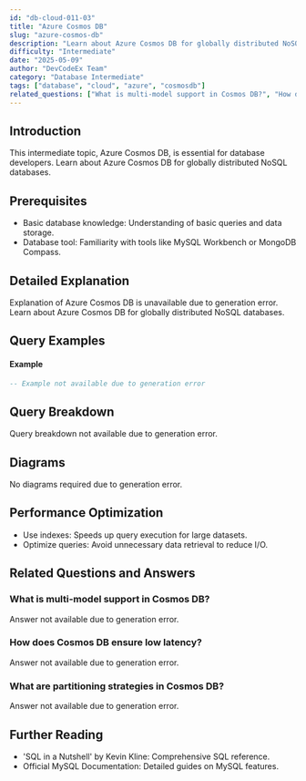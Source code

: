 ```yaml
---
id: "db-cloud-011-03"
title: "Azure Cosmos DB"
slug: "azure-cosmos-db"
description: "Learn about Azure Cosmos DB for globally distributed NoSQL databases."
difficulty: "Intermediate"
date: "2025-05-09"
author: "DevCodeEx Team"
category: "Database Intermediate"
tags: ["database", "cloud", "azure", "cosmosdb"]
related_questions: ["What is multi-model support in Cosmos DB?", "How does Cosmos DB ensure low latency?", "What are partitioning strategies in Cosmos DB?"]
---
```


## Introduction

This intermediate topic, Azure Cosmos DB, is essential for database developers. Learn about Azure Cosmos DB for globally distributed NoSQL databases.

## Prerequisites

- Basic database knowledge: Understanding of basic queries and data storage.
- Database tool: Familiarity with tools like MySQL Workbench or MongoDB Compass.

## Detailed Explanation

Explanation of Azure Cosmos DB is unavailable due to generation error. Learn about Azure Cosmos DB for globally distributed NoSQL databases.

## Query Examples

#### Example
```sql
-- Example not available due to generation error
```

## Query Breakdown

Query breakdown not available due to generation error.

## Diagrams

No diagrams required due to generation error.

## Performance Optimization

- Use indexes: Speeds up query execution for large datasets.
- Optimize queries: Avoid unnecessary data retrieval to reduce I/O.

## Related Questions and Answers

### What is multi-model support in Cosmos DB?

Answer not available due to generation error.

### How does Cosmos DB ensure low latency?

Answer not available due to generation error.

### What are partitioning strategies in Cosmos DB?

Answer not available due to generation error.

## Further Reading

- 'SQL in a Nutshell' by Kevin Kline: Comprehensive SQL reference.
- Official MySQL Documentation: Detailed guides on MySQL features.
